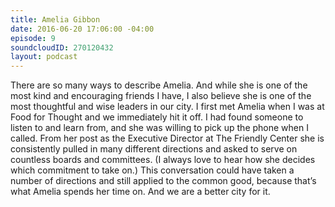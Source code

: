 ```yaml
---
title: Amelia Gibbon
date: 2016-06-20 17:06:00 -04:00
episode: 9
soundcloudID: 270120432
layout: podcast
---
```


There are so many ways to describe Amelia. And while she is one of the most kind and encouraging friends I have, I also believe she is one of the most thoughtful and wise leaders in our city. I first met Amelia when I was at Food for Thought and we immediately hit it off. I had found someone to listen to and learn from, and she was willing to pick up the phone when I called. From her post as the Executive Director at The Friendly Center she is consistently pulled in many different directions and asked to serve on countless boards and committees. (I always love to hear how she decides which commitment to take on.) This conversation could have taken a number of directions and still applied to the common good, because that’s what Amelia spends her time on. And we are a better city for it.
